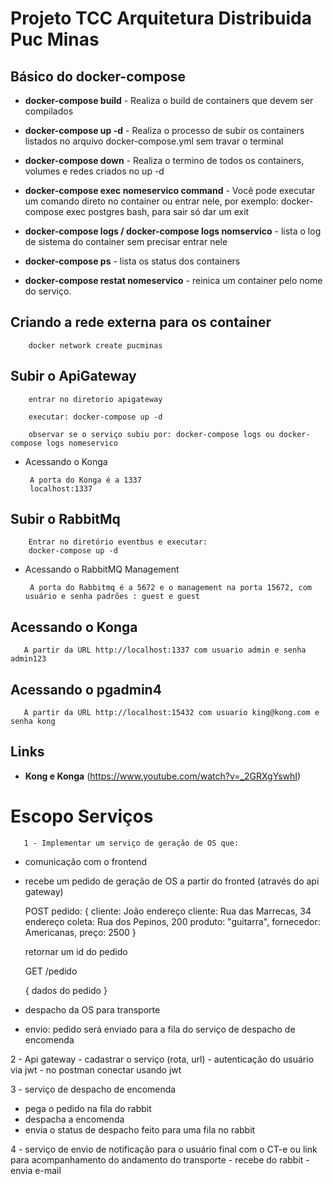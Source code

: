 # Projeto TCC Arquitetura Distribuida Puc Minas

 ## Básico do docker-compose

  - **docker-compose build** - Realiza o build de containers que devem ser compilados
  - **docker-compose up -d** - Realiza o processo de subir os containers listados no arquivo docker-compose.yml sem travar o terminal
  - **docker-compose down** - Realiza o termino de todos os containers, volumes e redes criados no up -d
  - **docker-compose exec nomeservico command** - Você pode executar um comando direto no container ou entrar nele, por exemplo: docker-compose exec postgres bash, para sair só dar um exit
  - **docker-compose logs / docker-compose logs nomservico** - lista o log de sistema do container sem precisar entrar nele 
  - **docker-compose ps** - lista os status dos containers

  - **docker-compose restat nomeservico** - reinica um container pelo nome do serviço. 

 ## Criando a rede externa para os container

        docker network create pucminas


 ##  Subir o ApiGateway

        entrar no diretorio apigateway

        executar: docker-compose up -d

        observar se o serviço subiu por: docker-compose logs ou docker-compose logs nomeservico

 - Acessando o Konga

        A porta do Konga é a 1337
        localhost:1337 
		
 ## Subir o RabbitMq

        Entrar no diretório eventbus e executar:
        docker-compose up -d

 - Acessando o RabbitMQ Management

        A porta do Rabbitmq é a 5672 e o management na porta 15672, com usuário e senha padrões : guest e guest


 ## Acessando o Konga

       A partir da URL http://localhost:1337 com usuario admin e senha admin123

## Acessando o pgadmin4

       A partir da URL http://localhost:15432 com usuario king@kong.com e senha kong

## Links 

 - **Kong e Konga** (https://www.youtube.com/watch?v=_2GRXgYswhI)



 # Escopo Serviços 

       1 - Implementar um serviço de geração de OS que:
 - comunicação com o frontend
 - recebe um pedido de geração de OS a partir do fronted (através do api gateway)
  	
	POST 
	pedido: 
	{
		cliente: João
		endereço cliente:  Rua das Marrecas, 34
		endereço coleta: Rua dos Pepinos, 200
		produto: "guitarra",
		fornecedor: Americanas,
		preço: 2500
	}

	retornar um id do pedido

	GET /pedido

	{
		dados do pedido
	}

 - despacho da OS para transporte
 - envio: pedido será enviado para a fila do serviço de despacho de encomenda	

2 - Api gateway 
	- cadastrar o serviço (rota, url)
	- autenticação do usuário via jwt
	- no postman conectar usando jwt

3 - serviço de despacho de encomenda
- pega o pedido na fila do rabbit
- despacha a encomenda
- envia o status de despacho feito para uma fila no rabbit

4 - serviço de envio de notificação para o usuário final com o CT-e ou link para acompanhamento do andamento do transporte
	- recebe do rabbit
	- envia e-mail

